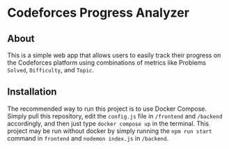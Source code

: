 # Codeforces Progress Analyzer
## About
This is a simple web app that allows users to easily track their progress on the Codeforces platform using combinations of metrics like Problems `Solved`, `Difficulty`, and `Topic`.

## Installation
The recommended way to run this project is to use Docker Compose. Simply pull this repository, edit the `config.js` file in `/frontend` and `/backend` accordingly, and then just type `docker compose up` in the terminal.
This project may be run without docker by simply running the `npm run start` command in `frontend` and `nodemon index.js` in `/backend`.
